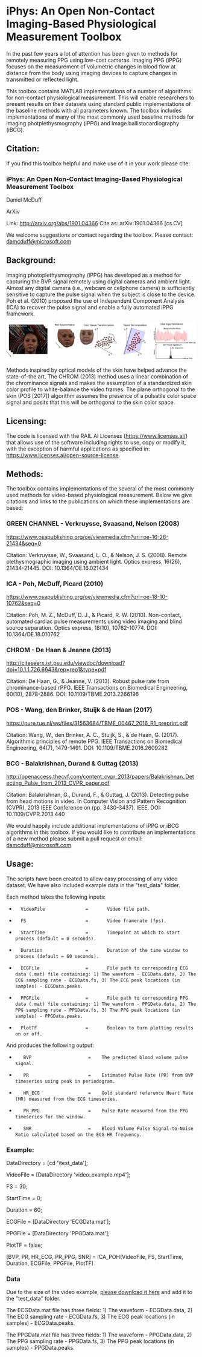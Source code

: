 # iPhys: An Open  Non-Contact  Imaging-Based  Physiological  Measurement Toolbox
In the past few years a lot of attention has been given to methods for remotely measuring PPG using low-cost cameras.  Imaging PPG (iPPG) focuses on the measurement of volumetric changes in blood flow at distance from the body using imaging devices to capture changes in transmitted or reflected light. 

This toolbox contains MATLAB implementations of a number of algorithms for non-contact physiological measurement. This will enable researchers to present results on their datasets using standard public implementations of the baseline methods with all parameters known. The toolbox includes implementations of many of the most commonly used baseline methods for imaging photplethysmography (iPPG) and image ballistocardiography (iBCG).

## Citation: ##

If you find this toolbox helpful and make use of it in your work please cite:

### iPhys: An Open Non-Contact Imaging-Based Physiological Measurement Toolbox ###

Daniel McDuff

ArXiv

Link: http://arxiv.org/abs/1901.04366
Cite as:	arXiv:1901.04366 [cs.CV]

We welcome suggestions or contact regarding the toolbox.  Please contact: damcduff@microsoft.com

## Background: ## 

Imaging photoplethysmography (iPPG) has developed as a method for capturing the BVP signal remotely using digital cameras and ambient light. Almost any digital camera (i.e., webcam or cellphone camera) is sufficiently sensitive to capture the pulse signal when the subject is close to the device.  Poh et al. (2010) proposed the use of Independent Component Analysis (ICA) to recover the pulse signal and enable a fully automated iPPG framework.

![Alt text](imgs/Imaging_PPG.png?raw=true "Imaging PPG pipeline.")

Methods inspired by optical models of the skin have helped advance the state-of-the art. The CHROM (2013) method uses a linear combination of the chrominance signals and makes the assumption of a standardized skin color profile to white-balance the video frames. 
The plane orthogonal to the skin (POS [2017]) algorithm assumes the presence of a pulsatile color space signal and posits that this will be orthogonal to the skin color space.

## Licensing: ##

The code is licensed with the RAIL AI Licenses (https://www.licenses.ai/) that allows use of the software including rights to use, copy or modify it, with the exception of harmful applications as specified in: https://www.licenses.ai/open-source-license.

## Methods: ## 

The toolbox contains implementations of the several of the most commonly used methods for video-based physiological measurement. Below we give citations and links to the publications on which these implementations are based:

### GREEN CHANNEL - Verkruysse, Svaasand, Nelson (2008) ###

https://www.osapublishing.org/oe/viewmedia.cfm?uri=oe-16-26-21434&seq=0

Citation: Verkruysse, W., Svaasand, L. O., & Nelson, J. S. (2008). Remote plethysmographic imaging using ambient light. Optics express, 16(26), 21434-21445. DOI: 10.1364/OE.16.021434

### ICA - Poh, McDuff, Picard (2010) ###

https://www.osapublishing.org/oe/viewmedia.cfm?uri=oe-18-10-10762&seq=0

Citation: Poh, M. Z., McDuff, D. J., & Picard, R. W. (2010). Non-contact, automated cardiac pulse measurements using video imaging and blind source separation. Optics express, 18(10), 10762-10774. DOI: 10.1364/OE.18.010762

### CHROM - De Haan & Jeanne (2013) ###

http://citeseerx.ist.psu.edu/viewdoc/download?doi=10.1.1.726.6643&rep=rep1&type=pdf

Citation: De Haan, G., & Jeanne, V. (2013). Robust pulse rate from chrominance-based rPPG. IEEE Transactions on Biomedical Engineering, 60(10), 2878-2886. DOI: 10.1109/TBME.2013.2266196

### POS - Wang, den Brinker, Stuijk & de Haan (2017) ###

https://pure.tue.nl/ws/files/31563684/TBME_00467_2016_R1_preprint.pdf

Citation: Wang, W., den Brinker, A. C., Stuijk, S., & de Haan, G. (2017). Algorithmic principles of remote PPG. IEEE Transactions on Biomedical Engineering, 64(7), 1479-1491. DOI: 10.1109/TBME.2016.2609282

### BCG - Balakrishnan, Durand & Guttag (2013) ###

http://openaccess.thecvf.com/content_cvpr_2013/papers/Balakrishnan_Detecting_Pulse_from_2013_CVPR_paper.pdf

Citation: Balakrishnan, G., Durand, F., & Guttag, J. (2013). Detecting pulse from head motions in video. In Computer Vision and Pattern Recognition (CVPR), 2013 IEEE Conference on (pp. 3430-3437). IEEE. DOI: 10.1109/CVPR.2013.440


We would happily include additional implementations of iPPG or iBCG algorithms in this toolbox. If you would like to contribute an implementations of a new method please submit a pull request or email: damcduff@microsoft.com

## Usage: ##

The scripts have been created to allow easy processing of any video dataset.  We have also included example data in the "test_data" folder.

Each method takes the following inputs:

*       VideoFile               =       Video file path.

*       FS                      =       Video framerate (fps).

*       StartTime               =       Timepoint at which to start process (default = 0 seconds).

*       Duration                =       Duration of the time window to process (default = 60 seconds).

*       ECGFile                 =       File path to corresponding ECG data (.mat) file containing: 1) The waveform - ECGData.data, 2) The ECG sampling rate - ECGData.fs, 3) The ECG peak locations (in samples) - ECGData.peaks.

*       PPGFile                 =       File path to corresponding PPG data (.mat) file containing: 1) The waveform - PPGData.data, 2) The PPG sampling rate - PPGData.fs, 3) The PPG peak locations (in samples) - PPGData.peaks.

*       PlotTF                  =       Boolean to turn plotting results on or off.

And produces the following output:

*        BVP                     =    The predicted blood volume pulse signal.

*        PR                      =    Estimated Pulse Rate (PR) from BVP timeseries using peak in periodogram.

*        HR_ECG                  =    Gold standard reference Heart Rate (HR) measured from the ECG timeseries.

*        PR_PPG                  =    Pulse Rate measured from the PPG timeseries for the window.

*        SNR                     =    Blood Volume Pulse Signal-to-Noise Ratio calculated based on the ECG HR frequency.


### Example: ###
DataDirectory           = [cd '\test_data\'];

VideoFile               = [DataDirectory 'video_example.mp4'];

FS                      = 30;

StartTime               = 0;

Duration                = 60;

ECGFile                 = [DataDirectory 'ECGData.mat'];

PPGFile                 = [DataDirectory 'PPGData.mat'];

PlotTF                  = false;


[BVP, PR, HR_ECG, PR_PPG, SNR] = ICA_POH(VideoFile, FS, StartTime, Duration, ECGFile, PPGFile, PlotTF)


### Data ###

Due to the size of the video example, [please download it here](https://drive.google.com/open?id=1oD4VbBD9ColSlbiIMEgxbvQ7LnXHPy1_) and add it to the "test_data" folder. 

The ECGData.mat file has three fields: 1) The waveform - ECGData.data, 2) The ECG sampling rate - ECGData.fs, 3) The ECG peak locations (in samples) - ECGData.peaks.

The PPGData.mat file has three fields: 1) The waveform - PPGData.data, 2) The PPG sampling rate - PPGData.fs, 3) The PPG peak locations (in samples) - PPGData.peaks.

